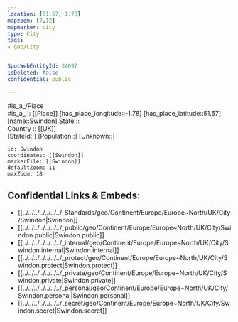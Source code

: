 ```yaml
---
location: [51.57,-1.78] 
mapzoom: [7,12] 
mapmarker: city 
type: City
tags:
- geo/City


SpocWebEntityId: 34697
isDeleted: false
confidential: public

---
```

#is_a_/Place  
#is_a_ :: [[Place]] 
[has_place_longitude::-1.78] 
[has_place_latitude::51.57] 
[name::Swindon] 
State ::  
Country :: [[UK]]  
[StateId::] 
[Population::] 
[Unknown::] 


```leaflet
id: Swindon
coordinates: [[Swindon]] 
markerFile: [[Swindon]] 
defaultZoom: 11 
maxZoom: 18
```


## Confidential Links & Embeds: 
- [[../../../../../../../_Standards/geo/Continent/Europe/Europe~North/UK/City/Swindon|Swindon]] 
- [[../../../../../../../_public/geo/Continent/Europe/Europe~North/UK/City/Swindon.public|Swindon.public]] 
- [[../../../../../../../_internal/geo/Continent/Europe/Europe~North/UK/City/Swindon.internal|Swindon.internal]] 
- [[../../../../../../../_protect/geo/Continent/Europe/Europe~North/UK/City/Swindon.protect|Swindon.protect]] 
- [[../../../../../../../_private/geo/Continent/Europe/Europe~North/UK/City/Swindon.private|Swindon.private]] 
- [[../../../../../../../_personal/geo/Continent/Europe/Europe~North/UK/City/Swindon.personal|Swindon.personal]] 
- [[../../../../../../../_secret/geo/Continent/Europe/Europe~North/UK/City/Swindon.secret|Swindon.secret]] 
